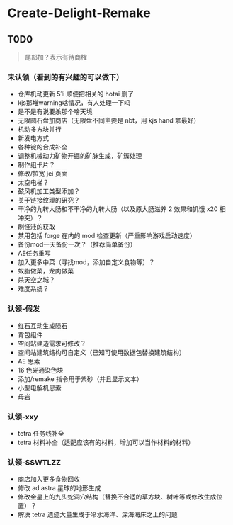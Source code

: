 # Create-Delight-Remake

## T0D0

> 尾部加？表示有待商榷

### 未认领（看到的有兴趣的可以做下）

- 仓库机动更新 51i 顺便把相关的 hotai 删了
- kjs那堆warning啥情况，有人处理一下吗
- 是不是有说要杀那个啥天境
- 无限圆石盘加商店（无限盘不同主要是 nbt，用 kjs hand 拿最好）
- 机动多方块并行
- 新发电方式
- 各种锭的合成补全
- 调整机械动力矿物开掘的矿脉生成，矿簇处理
- 制作组卡片？
- 修改/拉宽 jei 页面
- 太空电梯？
- 鼓风机加工类型添加？
- 关于链接纹理的研究？
- 干净的九转大肠和不干净的九转大肠（以及原大肠滋养 2 效果和饥饿 x20 相冲突）？
- 刷怪液的获取
- 禁用包括 forge 在内的 mod 检查更新（严重影响游戏启动速度）
- 备份mod一天备份一次？（推荐简单备份）
- AE任务重写
- 加入更多中菜（寻找mod，添加自定义食物等）？
- 蚁脂做菜，龙肉做菜
- 杀天空之城？
- 难度系统？

### 认领-假发

- 红石互动生成陨石
- 背包组件
- 空间站建造需求可修改？
- 空间站建筑结构可自定义（已知可使用数据包替换建筑结构）
- AE 思索
- 16 色光通染色块
- 添加/remake 指令用于紫砂（并且显示文本）
- 小型电解机思索
- 母岩

### 认领-xxy

- tetra 任务线补全
- tetra 材料补全（适配应该有的材料，增加可以当作材料的材料）

### 认领-SSWTLZZ

- 商店加入更多食物回收
- 修改 ad astra 星球的地形生成
- 修改金星上的九头蛇洞穴结构（替换不合适的草方块、树叶等或修改生成位置）？
- 解决 tetra 遗迹大量生成于冷水海洋、深海海床之上的问题
